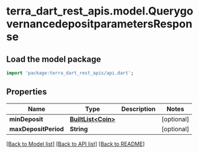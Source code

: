 # terra_dart_rest_apis.model.QuerygovernancedepositparametersResponse

## Load the model package
```dart
import 'package:terra_dart_rest_apis/api.dart';
```

## Properties
Name | Type | Description | Notes
------------ | ------------- | ------------- | -------------
**minDeposit** | [**BuiltList&lt;Coin&gt;**](Coin.md) |  | [optional] 
**maxDepositPeriod** | **String** |  | [optional] 

[[Back to Model list]](../README.md#documentation-for-models) [[Back to API list]](../README.md#documentation-for-api-endpoints) [[Back to README]](../README.md)


